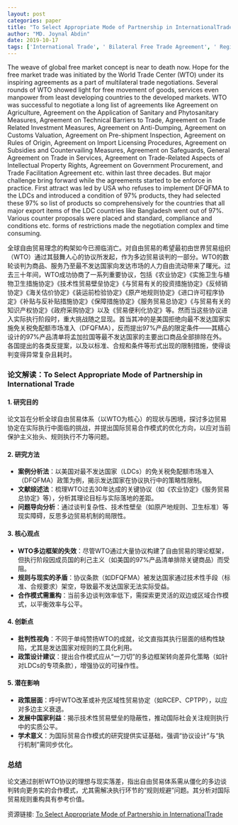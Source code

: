 ```yaml
---
layout: post
categories: paper
title: "To Select Appropriate Mode of Partnership in InternationalTrade"
author: "MD. Joynal Abdin"
date: 2019-10-17
tags: ['International Trade', ' Bilateral Free Trade Agreement', ' Regional Trade Agreement']
---
```


The weave of global free market concept is near to death now.  Hope for the free market trade was initiated by the World Trade Center (WTO) under its inspiring agreements as a part of multilateral trade negotiations. Several rounds of WTO showed light for free movement of goods, services even manpower from least developing countries to the developed markets. WTO was successful to negotiate a long list of agreements like Agreement on Agriculture, Agreement on the Application of Sanitary and Phytosanitary Measures, Agreement on Technical Barriers to Trade, Agreement on Trade Related Investment Measures, Agreement on Anti-Dumping, Agreement on Customs Valuation, Agreement on Pre-shipment Inspection, Agreement on Rules of Origin, Agreement on Import Licensing Procedures, Agreement on Subsidies and Countervailing Measures, Agreement on Safeguards, General Agreement on Trade in Services, Agreement on Trade-Related Aspects of Intellectual Property Rights, Agreement on Government Procurement, and Trade Facilitation Agreement etc. within last three decades. But major challenge bring forward while the agreements started to be enforce in practice. First attract was led by USA who refuses to implement DFQFMA to the LDCs and introduced a condition of 97% products, they had selected these 97% so list of products so comprehensively for the countries that all major export items of the LDC countries like Bangladesh went out of 97%. Various counter proposals were placed and standard, compliance and conditions etc. forms of restrictions made the negotiation complex and time consuming.

全球自由贸易理念的构架如今已濒临消亡。对自由贸易的希望最初由世界贸易组织（WTO）通过其鼓舞人心的协议所发起，作为多边贸易谈判的一部分。WTO的数轮谈判为商品、服务乃至最不发达国家向发达市场的人力自由流动带来了曙光。过去三十年间，WTO成功协商了一系列重要协议，包括《农业协定》《实施卫生与植物卫生措施协定》《技术性贸易壁垒协定》《与贸易有关的投资措施协定》《反倾销协定》《海关估价协定》《装运前检验协定》《原产地规则协定》《进口许可程序协定》《补贴与反补贴措施协定》《保障措施协定》《服务贸易总协定》《与贸易有关的知识产权协定》《政府采购协定》以及《贸易便利化协定》等。然而当这些协议进入实际执行阶段时，重大挑战随之显现。首当其冲的是美国拒绝向最不发达国家实施免关税免配额市场准入（DFQFMA），反而提出97%产品的限定条件——其精心设计的97%产品清单将孟加拉国等最不发达国家的主要出口商品全部排除在外。各国提出的各类反提案，以及以标准、合规和条件等形式出现的限制措施，使得谈判变得异常复杂且耗时。

### **论文解读：To Select Appropriate Mode of Partnership in International Trade**  

#### **1. 研究目的**  
论文旨在分析全球自由贸易体系（以WTO为核心）的现状与困境，探讨多边贸易协定在实际执行中面临的挑战，并提出国际贸易合作模式的优化方向，以应对当前保护主义抬头、规则执行不力等问题。  

#### **2. 研究方法**  
- **案例分析法**：以美国对最不发达国家（LDCs）的免关税免配额市场准入（DFQFMA）政策为例，揭示发达国家在协议执行中的策略性限制。  
- **文献综述法**：梳理WTO过去30年达成的关键协议（如《农业协定》《服务贸易总协定》等），分析其理论目标与实际落地的差距。  
- **问题导向分析**：通过谈判复杂性、技术性壁垒（如原产地规则、卫生标准）等现实障碍，反思多边贸易机制的局限性。  

#### **3. 核心观点**  
- **WTO多边框架的失效**：尽管WTO通过大量协议构建了自由贸易的理论框架，但执行阶段因成员国的利己主义（如美国的97%产品清单排除关键商品）而受阻。  
- **规则与现实的矛盾**：协议条款（如DFQFMA）被发达国家通过技术性手段（标准、合规要求）架空，导致最不发达国家无法实际受益。  
- **合作模式需重构**：当前多边谈判效率低下，需探索更灵活的双边或区域合作模式，以平衡效率与公平。  

#### **4. 创新点**  
- **批判性视角**：不同于单纯赞扬WTO的成就，论文直指其执行层面的结构性缺陷，尤其是发达国家对规则的工具化利用。  
- **政策设计建议**：提出合作模式应从“一刀切”的多边框架转向差异化策略（如针对LDCs的专项条款），增强协议的可操作性。  

#### **5. 潜在影响**  
- **政策层面**：呼吁WTO改革或补充区域性贸易协定（如RCEP、CPTPP），以应对多边主义衰退。  
- **发展中国家利益**：揭示技术性贸易壁垒的隐蔽性，推动国际社会关注规则执行中的实质公平。  
- **学术意义**：为国际贸易合作模式的研究提供实证基础，强调“协议设计”与“执行机制”需同步优化。  

### **总结**  
论文通过剖析WTO协议的理想与现实落差，指出自由贸易体系需从僵化的多边谈判转向更务实的合作模式，尤其需解决执行环节的“规则规避”问题。其分析对国际贸易规则重构具有参考价值。

资源链接: [To Select Appropriate Mode of Partnership in InternationalTrade](https://papers.ssrn.com/sol3/papers.cfm?abstract_id=3465989)
